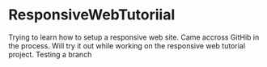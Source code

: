 ResponsiveWebTutoriial
======================
Trying to learn how to setup a responsive web site. Came accross GitHib in the process.
Will try it out while working on the responsive web tutorial project.
Testing a branch
